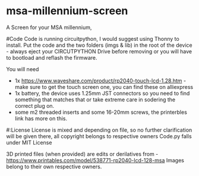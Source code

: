 # msa-millennium-screen
A Screen for your MSA millennium, 


#Code
Code is running circuitpython, I would suggest using Thonny to install. 
Put the code and the two folders (imgs & lib) in the root of the device - always eject your CIRCUTPYTHON Drive before removing or you will have to bootload and reflash the firmware. 



You will need 
- 1x https://www.waveshare.com/product/rp2040-touch-lcd-1.28.htm - make sure to get the touch screen one, you can find these on alliexpress
- 1x battery, the device uses 1.25mm JST connectors so you need to find something that matches that or take extreme care in sodering the correct plug on. 
- some m2 threaded inserts and some 16-20mm screws, the printerbles link has more on this. 

#:License 
License is mixed and depending on file, so no further clarification will be given there, all copyright belongs to respective owners
Code.py falls under MIT License


3D printed files (when provided) are edits or derilatives from - https://www.printables.com/model/538771-rp2040-lcd-128-msa
Images belong to their own respective owners.
